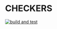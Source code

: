 # CHECKERS
[![build and test](https://github.com/markovolimango/Checkers/actions/workflows/build-and-test.yml/badge.svg)](https://github.com/markovolimango/Checkers/actions/workflows/build-and-test.yml)
